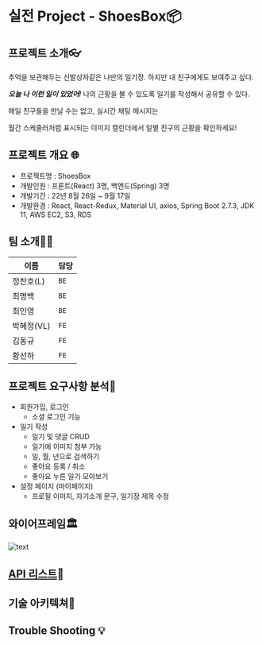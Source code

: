# 실전 Project - ShoesBox📦️

## 프로젝트 소개👓️

추억을 보관해두는 신발상자같은 나만의 일기장. 하지만 내 친구에게도 보여주고 싶다. 

***오늘 나 이런 일이 있었어!*** 나의 근황을 볼 수 있도록 일기를 작성해서 공유할 수 있다.

매일 친구들을 만날 수는 없고, 실시간 채팅 메시지는 

월간 스케줄러처럼 표시되는 이미지 캘린더에서 일별 친구의 근황을 확인하세요!

## 프로젝트 개요 🌐
- 프로젝트명 : ShoesBox
- 개발인원 : 프론트(React) 3명, 백엔드(Spring) 3명
- 개발기간 : 22년 8월 26일 ~ 9월 17일
- 개발환경 : React, React-Redux, Material UI, axios, Spring Boot 2.7.3, JDK 11, AWS EC2, S3, RDS

## 팀 소개👨‍🦱️

   |이름|담당|
   |---|---|
   |정찬호(L)|`BE`|
   |최명백|`BE`|
   |최인영|`BE`|
   |박혜정(VL)|`FE`|
   |김동규|`FE`|
   |황선하|`FE`|

## 프로젝트 요구사항 분석🤔️

* 회원가입, 로그인
  * 소셜 로그인 기능
* 일기 작성
  * 일기 및 댓글 CRUD
  * 일기에 이미지 첨부 가능
  * 일, 월, 년으로 검색하기
  * 좋아요 등록 / 취소
  * 좋아요 누른 일기 모아보기
* 설정 페이지 (마이페이지)
  * 프로필 이미지, 자기소개 문구, 일기장 제목 수정


## 와이어프레임🏛️

![text](https://s3.us-west-2.amazonaws.com/secure.notion-static.com/5fcea7f9-36a1-48b6-b2d6-a6a74476f174/diagram-export-2022._8._28._%EC%98%A4%ED%9B%84_1_25_31.png?X-Amz-Algorithm=AWS4-HMAC-SHA256&X-Amz-Content-Sha256=UNSIGNED-PAYLOAD&X-Amz-Credential=AKIAT73L2G45EIPT3X45%2F20220830%2Fus-west-2%2Fs3%2Faws4_request&X-Amz-Date=20220830T022020Z&X-Amz-Expires=86400&X-Amz-Signature=708bc29eea75e87e737c16a2ed8484e80dbf4f15590d6fd0e97481a2a286955f&X-Amz-SignedHeaders=host&response-content-disposition=filename%20%3D%22diagram-export-2022.%25208.%252028.%2520%25EC%2598%25A4%25ED%259B%2584%25201_25_31.png%22&x-id=GetObject)

## [API 리스트](https://docs.google.com/spreadsheets/d/1dcklk9kokyyetILSsMEEXjBK4Dze_PM0FJTWmKkGX-o/edit#gid=0)📃️

## 기술 아키텍쳐🧩️

## Trouble Shooting 💡️

